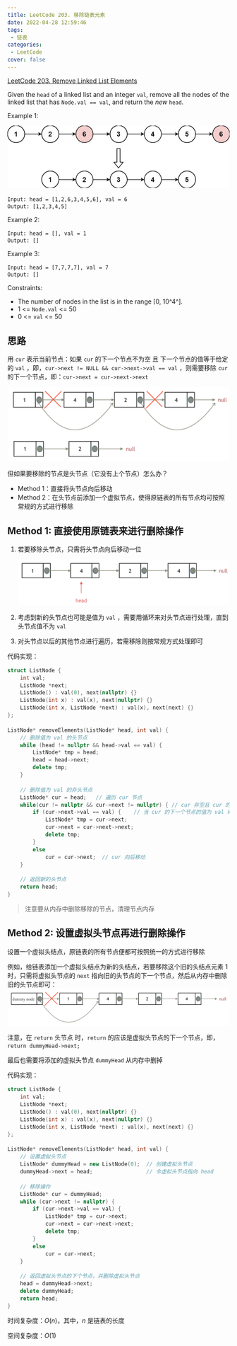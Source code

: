 ```yaml
---
title: LeetCode 203. 移除链表元素
date: 2022-04-28 12:59:46
tags: 
 - 链表
categories:
 - LeetCode
cover: false
---
```


[LeetCode 203. Remove Linked List Elements](https://leetcode-cn.com/problems/remove-linked-list-elements/)

Given the `head` of a linked list and an integer `val`, remove all the nodes of the linked list that has `Node.val == val`, and return the *new* `head`.

Example 1:

![](LeetCode203-移除链表元素/1.png)

    Input: head = [1,2,6,3,4,5,6], val = 6
    Output: [1,2,3,4,5]

Example 2:

    Input: head = [], val = 1
    Output: []

Example 3:

    Input: head = [7,7,7,7], val = 7
    Output: []

Constraints:

 - The number of nodes in the list is in the range [0, 10^4^].
 - 1 <= `Node.val` <= 50
 - 0 <= `val` <= 50


## 思路
用 `cur` 表示当前节点：如果 `cur` 的下一个节点不为空 且 下一个节点的值等于给定的 `val` ，即，`cur->next != NULL && cur->next->val == val` ，则需要移除 `cur` 的下一个节点，即：`cur->next = cur->next->next`

![](LeetCode203-移除链表元素/2.png)

但如果要移除的节点是头节点（它没有上个节点）怎么办？
 - Method 1：直接将头节点向后移动
 - Method 2：在头节点前添加一个虚拟节点，使得原链表的所有节点均可按照常规的方式进行移除

## Method 1: 直接使用原链表来进行删除操作
1. 若要移除头节点，只需将头节点向后移动一位

    ![](LeetCode203-移除链表元素/3.png)

2. 考虑到新的头节点也可能是值为 `val` ，需要用循环来对头节点进行处理，直到头节点值不为 `val`

3. 对头节点以后的其他节点进行遍历，若需移除则按常规方式处理即可

代码实现：
```cpp
struct ListNode {
    int val;
    ListNode *next;
    ListNode() : val(0), next(nullptr) {}
    ListNode(int x) : val(x), next(nullptr) {}
    ListNode(int x, ListNode *next) : val(x), next(next) {}
};

ListNode* removeElements(ListNode* head, int val) {
    // 删除值为 val 的头节点
    while (head != nullptr && head->val == val) {
        ListNode* tmp = head;
        head = head->next;
        delete tmp;
    }

    // 删除值为 val 的非头节点
    ListNode* cur = head;   // 遍历 cur 节点
    while(cur != nullptr && cur->next != nullptr) { // cur 非空且 cur 的下一个节点非空
        if (cur->next->val == val) {    // 当 cur 的下一个节点的值为 val 时，删除 cur 的下一个节点
            ListNode* tmp = cur->next;
            cur->next = cur->next->next;
            delete tmp;
        }
        else
            cur = cur->next;  // cur 向后移动
    }

    // 返回新的头节点
    return head;
}
```

> 注意要从内存中删除移除的节点，清理节点内存


## Method 2: 设置虚拟头节点再进行删除操作
设置一个虚拟头结点，原链表的所有节点便都可按照统一的方式进行移除

例如，给链表添加一个虚拟头结点为新的头结点，若要移除这个旧的头结点元素 1 时，只需将虚拟头节点的 `next` 指向旧的头节点的下一个节点，然后从内存中删除旧的头节点即可：
![](LeetCode203-移除链表元素/4.png)

注意，在 `return` 头节点 时，`return` 的应该是虚拟头节点的下一个节点，即，`return dummyHead->next;`

最后也需要将添加的虚拟头节点 `dummyHead` 从内存中删掉

代码实现：

```cpp
struct ListNode {
    int val;
    ListNode *next;
    ListNode() : val(0), next(nullptr) {}
    ListNode(int x) : val(x), next(nullptr) {}
    ListNode(int x, ListNode *next) : val(x), next(next) {}
};

ListNode* removeElements(ListNode* head, int val) {
    // 设置虚拟头节点
    ListNode* dummyHead = new ListNode(0);  // 创建虚拟头节点
    dummyHead->next = head;                 // 令虚拟头节点指向 head

    // 移除操作
    ListNode* cur = dummyHead;
    while (cur->next != nullptr) {
        if (cur->next->val == val) {
            ListNode* tmp = cur->next;
            cur->next = cur->next->next;
            delete tmp;
        }
        else
            cur = cur->next;
    }

    // 返回虚拟头节点的下个节点，并删除虚拟头节点
    head = dummyHead->next;
    delete dummyHead;
    return head;
}
```

时间复杂度：$O(n)$，其中，$n$ 是链表的长度

空间复杂度：$O(1)$